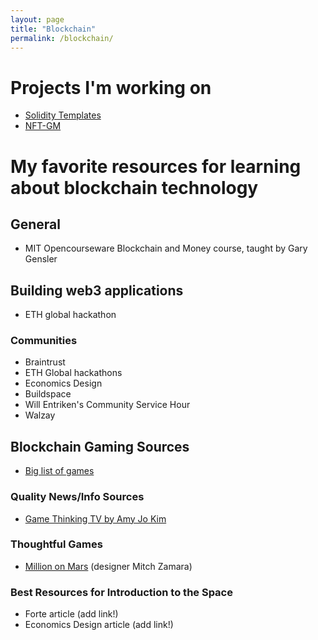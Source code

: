 ```yaml
---
layout: page
title: "Blockchain"
permalink: /blockchain/
---
```



# Projects I'm working on
- [Solidity Templates](https://github.com/fulldecent/solidity-template)
- [NFT-GM](https://github.com/dtedesco1/nft-gm-vanilla)

# My favorite resources for learning about blockchain technology

## General
- MIT Opencourseware Blockchain and Money course, taught by Gary Gensler


## Building web3 applications
- ETH global hackathon

### Communities
- Braintrust
- ETH Global hackathons
- Economics Design
- Buildspace
- Will Entriken's Community Service Hour
- Walzay


## Blockchain Gaming Sources
- [Big list of games](https://docs.google.com/spreadsheets/d/1zizXKqmnex5YjbXD6c4k_VaQjr6ky0CL2TjK217kEmw/edit#gid=2009024128)

### Quality News/Info Sources
- [Game Thinking TV by Amy Jo Kim](https://www.youtube.com/c/GameThinkingTV/)

### Thoughtful Games
- [Million on Mars](milliononmars.io) (designer Mitch Zamara)


### Best Resources for Introduction to the Space
- Forte article (add link!)
- Economics Design article (add link!)
